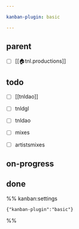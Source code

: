 ```yaml
---

kanban-plugin: basic

---
```


## parent

- [ ] [[🏠tnl.productions]]


## todo

- [ ] [[tnldao]]
- [ ] tnldgl
- [ ] tnldao
- [ ] mixes
- [ ] artistsmixes


## on-progress



## done





%% kanban:settings
```
{"kanban-plugin":"basic"}
```
%%